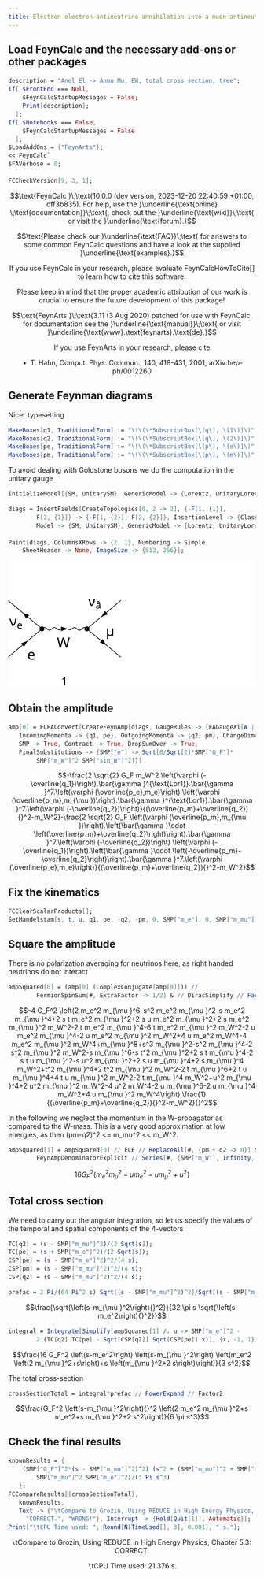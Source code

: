 ```yaml
---
title: Electron electron-antineutrino annihilation into a muon-antineutrino and a muon
---
```



## Load FeynCalc and the necessary add-ons or other packages

```mathematica
description = "Anel El -> Anmu Mu, EW, total cross section, tree";
If[ $FrontEnd === Null, 
  	$FeynCalcStartupMessages = False; 
  	Print[description]; 
  ];
If[ $Notebooks === False, 
  	$FeynCalcStartupMessages = False 
  ];
$LoadAddOns = {"FeynArts"};
<< FeynCalc`
$FAVerbose = 0; 
 
FCCheckVersion[9, 3, 1];
```

$$\text{FeynCalc }\;\text{10.0.0 (dev version, 2023-12-20 22:40:59 +01:00, dff3b835). For help, use the }\underline{\text{online} \;\text{documentation}}\;\text{, check out the }\underline{\text{wiki}}\;\text{ or visit the }\underline{\text{forum}.}$$

$$\text{Please check our }\underline{\text{FAQ}}\;\text{ for answers to some common FeynCalc questions and have a look at the supplied }\underline{\text{examples}.}$$

$$\text{If you use FeynCalc in your research, please evaluate FeynCalcHowToCite[] to learn how to cite this software.}$$

$$\text{Please keep in mind that the proper academic attribution of our work is crucial to ensure the future development of this package!}$$

$$\text{FeynArts }\;\text{3.11 (3 Aug 2020) patched for use with FeynCalc, for documentation see the }\underline{\text{manual}}\;\text{ or visit }\underline{\text{www}.\text{feynarts}.\text{de}.}$$

$$\text{If you use FeynArts in your research, please cite}$$

$$\text{ $\bullet $ T. Hahn, Comput. Phys. Commun., 140, 418-431, 2001, arXiv:hep-ph/0012260}$$

## Generate Feynman diagrams

Nicer typesetting

```mathematica
MakeBoxes[q1, TraditionalForm] := "\!\(\*SubscriptBox[\(q\), \(1\)]\)";
MakeBoxes[q2, TraditionalForm] := "\!\(\*SubscriptBox[\(q\), \(2\)]\)";
MakeBoxes[pe, TraditionalForm] := "\!\(\*SubscriptBox[\(p\), \(e\)]\)";
MakeBoxes[pm, TraditionalForm] := "\!\(\*SubscriptBox[\(p\), \(m\)]\)";
```

To avoid dealing with Goldstone bosons we do  the computation in the unitary gauge

```mathematica
InitializeModel[{SM, UnitarySM}, GenericModel -> {Lorentz, UnitaryLorentz}];
```

```mathematica
diags = InsertFields[CreateTopologies[0, 2 -> 2], {-F[1, {1}], 
      	F[2, {1}]} -> {-F[1, {2}], F[2, {2}]}, InsertionLevel -> {Classes}, 
    	Model -> {SM, UnitarySM}, GenericModel -> {Lorentz, UnitaryLorentz}]; 
 
Paint[diags, ColumnsXRows -> {2, 1}, Numbering -> Simple, 
  	SheetHeader -> None, ImageSize -> {512, 256}];
```

![084gon0zi1chz](img/084gon0zi1chz.svg)

## Obtain the amplitude

```mathematica
amp[0] = FCFAConvert[CreateFeynAmp[diags, GaugeRules -> {FAGaugeXi[W | Z] -> Infinity}], 
   IncomingMomenta -> {q1, pe}, OutgoingMomenta -> {q2, pm}, ChangeDimension -> 4, List -> False, 
   SMP -> True, Contract -> True, DropSumOver -> True,  
   FinalSubstitutions -> {SMP["e"] -> Sqrt[8/Sqrt[2]*SMP["G_F"]*
        SMP["m_W"]^2 SMP["sin_W"]^2]}]
```

$$-\frac{2 \sqrt{2} G_F m_W^2 \left(\varphi (-\overline{q_1})\right).\bar{\gamma }^{\text{Lor1}}.\bar{\gamma }^7.\left(\varphi (\overline{p_e},m_e)\right) \left(\varphi (\overline{p_m},m_{\mu })\right).\bar{\gamma }^{\text{Lor1}}.\bar{\gamma }^7.\left(\varphi (-\overline{q_2})\right)}{(\overline{p_m}+\overline{q_2}){}^2-m_W^2}-\frac{2 \sqrt{2} G_F \left(\varphi (\overline{p_m},m_{\mu })\right).\left(\bar{\gamma }\cdot \left(\overline{p_m}+\overline{q_2}\right)\right).\bar{\gamma }^7.\left(\varphi (-\overline{q_2})\right) \left(\varphi (-\overline{q_1})\right).\left(\bar{\gamma }\cdot \left(-\overline{p_m}-\overline{q_2}\right)\right).\bar{\gamma }^7.\left(\varphi (\overline{p_e},m_e)\right)}{(\overline{p_m}+\overline{q_2}){}^2-m_W^2}$$

## Fix the kinematics

```mathematica
FCClearScalarProducts[];
SetMandelstam[s, t, u, q1, pe, -q2, -pm, 0, SMP["m_e"], 0, SMP["m_mu"]];
```

## Square the amplitude

There is no polarization averaging for neutrinos here, as right handed neutrinos do not interact

```mathematica
ampSquared[0] = (amp[0] (ComplexConjugate[amp[0]])) // 
    	FermionSpinSum[#, ExtraFactor -> 1/2] & // DiracSimplify // Factor
```

$$-4 G_F^2 \left(2 m_e^2 m_{\mu }^6-s^2 m_e^2 m_{\mu }^2-s m_e^2 m_{\mu }^4+2 s t m_e^2 m_{\mu }^2+2 s u m_e^2 m_{\mu }^2+2 s m_e^2 m_{\mu }^2 m_W^2-2 t m_e^2 m_{\mu }^4-6 t m_e^2 m_{\mu }^2 m_W^2-2 u m_e^2 m_{\mu }^4-2 u m_e^2 m_{\mu }^2 m_W^2+4 u m_e^2 m_W^4-4 m_e^2 m_{\mu }^2 m_W^4+m_{\mu }^8+s^3 m_{\mu }^2-s^2 m_{\mu }^4-2 s^2 m_{\mu }^2 m_W^2-s m_{\mu }^6-s t^2 m_{\mu }^2+2 s t m_{\mu }^4-2 s t u m_{\mu }^2-s u^2 m_{\mu }^2+2 s u m_{\mu }^4+2 s m_{\mu }^4 m_W^2+t^2 m_{\mu }^4+2 t^2 m_{\mu }^2 m_W^2-2 t m_{\mu }^6+2 t u m_{\mu }^4+4 t u m_{\mu }^2 m_W^2-2 t m_{\mu }^4 m_W^2+u^2 m_{\mu }^4+2 u^2 m_{\mu }^2 m_W^2-4 u^2 m_W^4-2 u m_{\mu }^6-2 u m_{\mu }^4 m_W^2+4 u m_{\mu }^2 m_W^4\right) \frac{1}{(\overline{p_m}+\overline{q_2}){}^2-m_W^2}{}^2$$

In the following we neglect the momentum in the W-propagator as compared to the W-mass. This is a very good approximation at low energies, as then (pm-q2)^2  <= m_mu^2 << m_W^2.

```mathematica
ampSquared[1] = ampSquared[0] // FCE // ReplaceAll[#, {pm + q2 -> 0}] & // 
    	FeynAmpDenominatorExplicit // Series[#, {SMP["m_W"], Infinity, 0}] & // Normal
```

$$16 G_F^2 \left(m_e^2 m_{\mu }^2-u m_e^2-u m_{\mu }^2+u^2\right)$$

## Total cross section

We need to carry out the angular integration, so let us specify the values of the temporal and spatial components of the 4-vectors

```mathematica
TC[q2] = (s - SMP["m_mu"]^2)/(2 Sqrt[s]);
TC[pe] = (s + SMP["m_e"]^2)/(2 Sqrt[s]);
CSP[pe] = (s - SMP["m_e"]^2)^2/(4 s);
CSP[pm] = (s - SMP["m_mu"]^2)^2/(4 s);
CSP[q2] = (s - SMP["m_mu"]^2)^2/(4 s);
```

```mathematica
prefac = 2 Pi/(64 Pi^2 s) Sqrt[(s - SMP["m_mu"]^2)^2]/Sqrt[(s - SMP["m_e"]^2)^2]
```

$$\frac{\sqrt{\left(s-m_{\mu }^2\right){}^2}}{32 \pi  s \sqrt{\left(s-m_e^2\right){}^2}}$$

```mathematica
integral = Integrate[Simplify[ampSquared[1] /. u -> SMP["m_e"]^2 - 
      	2 (TC[q2] TC[pe] - Sqrt[CSP[q2]] Sqrt[CSP[pe]] x)], {x, -1, 1}]
```

$$\frac{16 G_F^2 \left(s-m_e^2\right) \left(s-m_{\mu }^2\right) \left(m_e^2 \left(2 m_{\mu }^2+s\right)+s \left(m_{\mu }^2+2 s\right)\right)}{3 s^2}$$

The total cross-section 

```mathematica
crossSectionTotal = integral*prefac // PowerExpand // Factor2
```

$$\frac{G_F^2 \left(s-m_{\mu }^2\right){}^2 \left(2 m_e^2 m_{\mu }^2+s m_e^2+s m_{\mu }^2+2 s^2\right)}{6 \pi  s^3}$$

## Check the final results

```mathematica
knownResults = {
   	(SMP["G_F"]^2*(s - SMP["m_mu"]^2)^2) (s^2 + (SMP["m_mu"]^2 + SMP["m_e"]^2)/2 s +
       	SMP["m_mu"]^2 SMP["m_e"]^2)/(3 Pi s^3) 
   };
FCCompareResults[{crossSectionTotal}, 
   knownResults, 
   Text -> {"\tCompare to Grozin, Using REDUCE in High Energy Physics, Chapter 5.3:", 
     "CORRECT.", "WRONG!"}, Interrupt -> {Hold[Quit[1]], Automatic}];
Print["\tCPU Time used: ", Round[N[TimeUsed[], 3], 0.001], " s."];

```

$$\text{$\backslash $tCompare to Grozin, Using REDUCE in High Energy Physics, Chapter 5.3:} \;\text{CORRECT.}$$

$$\text{$\backslash $tCPU Time used: }21.376\text{ s.}$$